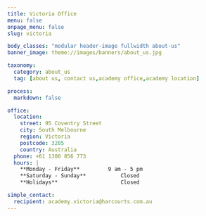 ```yaml
---
title: Victoria Office
menu: false
onpage_menu: false
slug: victoria

body_classes: "modular header-image fullwidth about-us"
banner_image: theme://images/banners/about_us.jpg

taxonomy:
  category: about_us
  tag: [about us, contact us,academy office,academy location]

process:
  markdown: false

office:
  location:
    street: 95 Coventry Street
    city: South Melbourne
    region: Victoria
    postcode: 3205
    country: Australia
  phone: +61 1300 856 773
  hours: |
    **Monday - Friday**			9 am - 5 pm  
    **Saturday - Sunday**			Closed  
    **Holidays**					Closed

simple_contact:
  recipient: academy.victoria@harcourts.com.au
---
```

